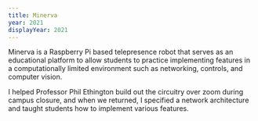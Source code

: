 ```yaml
---
title: Minerva
year: 2021
displayYear: 2021
---
```


Minerva is a Raspberry Pi based telepresence robot that serves as an educational platform to allow students to practice implementing features in a computationally limited environment such as networking, controls, and computer vision.
<!-- more -->
I helped Professor Phil Ethington build out the circuitry over zoom during campus closure, and when we returned, I specified a network architecture and taught students how to implement various features.